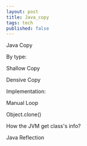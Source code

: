 ```yaml
---
layout: post
title: Java_copy
tags: tech
published: false
--- 
```

Java Copy

By type:

Shallow Copy

Densive Copy

Implementation:

Manual
Loop

Object.clone()

How the JVM get class's info? 

Java Reflection

